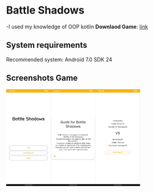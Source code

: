 # Battle Shadows
-I used my knowledge of OOP kotlin
**Downlaod Game**: [link](https://github.com/Deizerok/Battle-Shadows/releases/tag/v1.0)
## System requirements
Recommended system: Android 7.0 SDK 24

## Screenshots Game
<center>
<div style="display:flex;">
<img src="docs/game-menu.jpg" alt="ui_diary" width="24%"/>
<img src="docs/guide.jpg" alt="ui_diary" width="24%"/>
<img src="docs/Battle.jpg" alt="ui_diary" width="24%"/>
</div>
</center>
